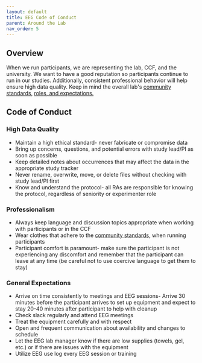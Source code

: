 ```yaml
---
layout: default
title: EEG Code of Conduct
parent: Around the Lab
nav_order: 5
---
```


## Overview
When we run participants, we are representing the lab, CCF, and the university. We want to have a good reputation so participants continue to run in our studies. Additionally, consistent professional behavior will help ensure high data quality. Keep in mind the overall lab's [community standards,](https://ndclab.github.io/wiki/docs/around-the-lab/community-standards.html) [roles, and expectations.](https://ndclab.github.io/wiki/docs/around-the-lab/roles-expectations.html)

## Code of Conduct
### High Data Quality
* Maintain a high ethical standard- never fabricate or compromise data
* Bring up concerns, questions, and potential errors with study lead/PI as soon as possible
* Keep detailed notes about occurrences that may affect the data in the appropriate study tracker
* Never rename, overwrite, move, or delete files without checking with study lead/PI first
* Know and understand the protocol- all RAs are responsible for knowing the protocol, regardless of seniority or experimenter role

### Professionalism
* Always keep language and discussion topics appropriate when working with participants or in the CCF
* Wear clothes that adhere to the [community standards,](https://ndclab.github.io/wiki/docs/around-the-lab/community-standards.html) when running participants
* Participant comfort is paramount- make sure the participant is not experiencing any discomfort and remember that the participant can leave at any time (be careful not to use coercive language to get them to stay)

### General Expectations
* Arrive on time consistently to meetings and EEG sessions- Arrive 30 minutes before the participant arrives to set up equipment and expect to stay 20-40 minutes after participant to help with cleanup
* Check slack regularly and attend EEG meetings
* Treat the equipment carefully and with respect 
* Open and frequent communication about availability and changes to schedule
* Let the EEG lab manager know if there are low supplies (towels, gel, etc.) or if there are issues with the equipment
* Utilize EEG use log every EEG session or training